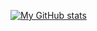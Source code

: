 [![My GitHub stats](https://github-readme-stats.vercel.app/api?username=Hugoondev)](https://github.com/anuraghazra/github-readme-stats)
